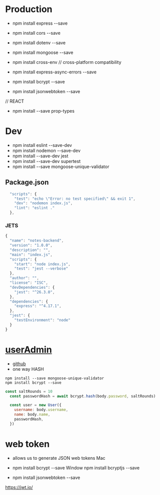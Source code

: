 # Production
- npm install express --save
- npm install cors --save
- npm install dotenv --save

- npm install mongoose --save
- npm install cross-env // cross-platform compatibility
- npm install express-async-errors --save
- npm install bcrypt --save
- npm install jsonwebtoken --save

// REACT
- npm install --save prop-types


# Dev
- npm install eslint --save-dev
- npm install nodemon --save-dev
- npm install --save-dev jest
- npm install --save-dev supertest
- npm install --save mongoose-unique-validator


## Package.json 
```js
  "scripts": {
    "test": "echo \"Error: no test specified\" && exit 1",
    "dev": "nodemon index.js",
    "lint": "eslint ."
  },
```

### JETS
```js
{
  "name": "notes-backend",
  "version": "1.0.0",
  "description": "",
  "main": "index.js",
  "scripts": {
    "start": "node index.js",
    "test": "jest --verbose"
  },
  "author": "",
  "license": "ISC",
  "devDependencies": {
    "jest": "^26.3.0",
  },
  "dependencies": {
    "express": "^4.17.1",
  },
  "jest": {
    "testEnvironment": "node"
  }
}
```

# [userAdmin](https://fullstackopen.com/en/part4/user_administration#populate)
- [github](https://github.com/kelektiv/node.bcrypt.js)
- one way HASH
```
npm install --save mongoose-unique-validator
npm install bcrypt --save
```

```js
const saltRounds = 10
  const passwordHash = await bcrypt.hash(body.password, saltRounds)

  const user = new User({
    username: body.username,
    name: body.name,
    passwordHash,
  })
```
# web token 
- allows us to generate JSON web tokens
 Mac 
- npm install bcrypt --save
 Window 
npm install bcryptjs --save 

- npm install jsonwebtoken --save

https://jwt.io/